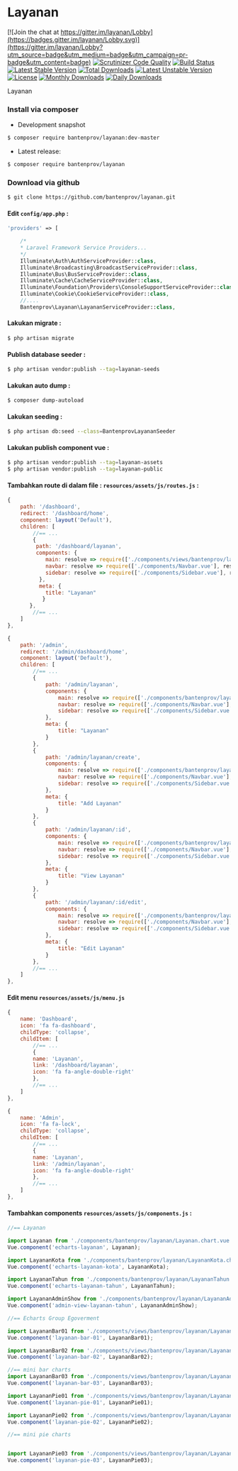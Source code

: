# Layanan

[![Join the chat at https://gitter.im/layanan/Lobby](https://badges.gitter.im/layanan/Lobby.svg)](https://gitter.im/layanan/Lobby?utm_source=badge&utm_medium=badge&utm_campaign=pr-badge&utm_content=badge)
[![Scrutinizer Code Quality](https://scrutinizer-ci.com/g/bantenprov/layanan/badges/quality-score.png?b=master)](https://scrutinizer-ci.com/g/bantenprov/layanan/?branch=master)
[![Build Status](https://scrutinizer-ci.com/g/bantenprov/layanan/badges/build.png?b=master)](https://scrutinizer-ci.com/g/bantenprov/layanan/build-status/master)
[![Latest Stable Version](https://poser.pugx.org/bantenprov/layanan/v/stable)](https://packagist.org/packages/bantenprov/layanan)
[![Total Downloads](https://poser.pugx.org/bantenprov/layanan/downloads)](https://packagist.org/packages/bantenprov/layanan)
[![Latest Unstable Version](https://poser.pugx.org/bantenprov/layanan/v/unstable)](https://packagist.org/packages/bantenprov/layanan)
[![License](https://poser.pugx.org/bantenprov/layanan/license)](https://packagist.org/packages/bantenprov/layanan)
[![Monthly Downloads](https://poser.pugx.org/bantenprov/layanan/d/monthly)](https://packagist.org/packages/bantenprov/layanan)
[![Daily Downloads](https://poser.pugx.org/bantenprov/layanan/d/daily)](https://packagist.org/packages/bantenprov/layanan)

Layanan

### Install via composer

- Development snapshot

```bash
$ composer require bantenprov/layanan:dev-master
```

- Latest release:

```bash
$ composer require bantenprov/layanan
```

### Download via github

```bash
$ git clone https://github.com/bantenprov/layanan.git
```

#### Edit `config/app.php` :

```php
'providers' => [

    /*
    * Laravel Framework Service Providers...
    */
    Illuminate\Auth\AuthServiceProvider::class,
    Illuminate\Broadcasting\BroadcastServiceProvider::class,
    Illuminate\Bus\BusServiceProvider::class,
    Illuminate\Cache\CacheServiceProvider::class,
    Illuminate\Foundation\Providers\ConsoleSupportServiceProvider::class,
    Illuminate\Cookie\CookieServiceProvider::class,
    //....
    Bantenprov\Layanan\LayananServiceProvider::class,
```

#### Lakukan migrate :

```bash
$ php artisan migrate
```

#### Publish database seeder :

```bash
$ php artisan vendor:publish --tag=layanan-seeds
```

#### Lakukan auto dump :

```bash
$ composer dump-autoload
```

#### Lakukan seeding :

```bash
$ php artisan db:seed --class=BantenprovLayananSeeder
```

#### Lakukan publish component vue :

```bash
$ php artisan vendor:publish --tag=layanan-assets
$ php artisan vendor:publish --tag=layanan-public
```
#### Tambahkan route di dalam file : `resources/assets/js/routes.js` :

```javascript
{
    path: '/dashboard',
    redirect: '/dashboard/home',
    component: layout('Default'),
    children: [
        //== ...
        {
         path: '/dashboard/layanan',
         components: {
            main: resolve => require(['./components/views/bantenprov/layanan/DashboardLayanan.vue'], resolve),
            navbar: resolve => require(['./components/Navbar.vue'], resolve),
            sidebar: resolve => require(['./components/Sidebar.vue'], resolve)
          },
          meta: {
            title: "Layanan"
           }
       },
        //== ...
    ]
},
```

```javascript
{
    path: '/admin',
    redirect: '/admin/dashboard/home',
    component: layout('Default'),
    children: [
        //== ...
        {
            path: '/admin/layanan',
            components: {
                main: resolve => require(['./components/bantenprov/layanan/Layanan.index.vue'], resolve),
                navbar: resolve => require(['./components/Navbar.vue'], resolve),
                sidebar: resolve => require(['./components/Sidebar.vue'], resolve)
            },
            meta: {
                title: "Layanan"
            }
        },
        {
            path: '/admin/layanan/create',
            components: {
                main: resolve => require(['./components/bantenprov/layanan/Layanan.add.vue'], resolve),
                navbar: resolve => require(['./components/Navbar.vue'], resolve),
                sidebar: resolve => require(['./components/Sidebar.vue'], resolve)
            },
            meta: {
                title: "Add Layanan"
            }
        },
        {
            path: '/admin/layanan/:id',
            components: {
                main: resolve => require(['./components/bantenprov/layanan/Layanan.show.vue'], resolve),
                navbar: resolve => require(['./components/Navbar.vue'], resolve),
                sidebar: resolve => require(['./components/Sidebar.vue'], resolve)
            },
            meta: {
                title: "View Layanan"
            }
        },
        {
            path: '/admin/layanan/:id/edit',
            components: {
                main: resolve => require(['./components/bantenprov/layanan/Layanan.edit.vue'], resolve),
                navbar: resolve => require(['./components/Navbar.vue'], resolve),
                sidebar: resolve => require(['./components/Sidebar.vue'], resolve)
            },
            meta: {
                title: "Edit Layanan"
            }
        },
        //== ...
    ]
},
```
#### Edit menu `resources/assets/js/menu.js`

```javascript
{
    name: 'Dashboard',
    icon: 'fa fa-dashboard',
    childType: 'collapse',
    childItem: [
        //== ...
        {
        name: 'Layanan',
        link: '/dashboard/layanan',
        icon: 'fa fa-angle-double-right'
        },
        //== ...
    ]
},
```

```javascript
{
    name: 'Admin',
    icon: 'fa fa-lock',
    childType: 'collapse',
    childItem: [
        //== ...
        {
        name: 'Layanan',
        link: '/admin/layanan',
        icon: 'fa fa-angle-double-right'
        },
        //== ...
    ]
},
```

#### Tambahkan components `resources/assets/js/components.js` :

```javascript
//== Layanan

import Layanan from './components/bantenprov/layanan/Layanan.chart.vue';
Vue.component('echarts-layanan', Layanan);

import LayananKota from './components/bantenprov/layanan/LayananKota.chart.vue';
Vue.component('echarts-layanan-kota', LayananKota);

import LayananTahun from './components/bantenprov/layanan/LayananTahun.chart.vue';
Vue.component('echarts-layanan-tahun', LayananTahun);

import LayananAdminShow from './components/bantenprov/layanan/LayananAdmin.show.vue';
Vue.component('admin-view-layanan-tahun', LayananAdminShow);

//== Echarts Group Egoverment

import LayananBar01 from './components/views/bantenprov/layanan/LayananBar01.vue';
Vue.component('layanan-bar-01', LayananBar01);

import LayananBar02 from './components/views/bantenprov/layanan/LayananBar02.vue';
Vue.component('layanan-bar-02', LayananBar02);

//== mini bar charts
import LayananBar03 from './components/views/bantenprov/layanan/LayananBar03.vue';
Vue.component('layanan-bar-03', LayananBar03);

import LayananPie01 from './components/views/bantenprov/layanan/LayananPie01.vue';
Vue.component('layanan-pie-01', LayananPie01);

import LayananPie02 from './components/views/bantenprov/layanan/LayananPie02.vue';
Vue.component('layanan-pie-02', LayananPie02);

//== mini pie charts


import LayananPie03 from './components/views/bantenprov/layanan/LayananPie03.vue';
Vue.component('layanan-pie-03', LayananPie03);

```

